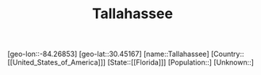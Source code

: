 ﻿---
title: "Tallahassee"
location: [30.45167,-84.26853]
type: City
tags:
- geo/City


SpocWebEntityId: 36083
isDeleted: false
confidential: public

---
[geo-lon::-84.26853]
[geo-lat::30.45167]
[name::Tallahassee]
[Country::[[United_States_of_America]]]
[State::[[Florida]]]
[Population::]
[Unknown::]

